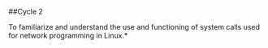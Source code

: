 ##Cycle 2


To familiarize and understand the use and functioning of system calls used for network programming in Linux.*
